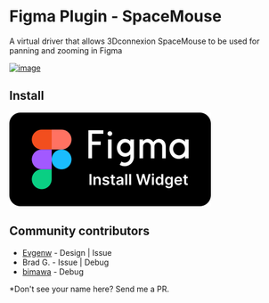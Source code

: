 # Figma Plugin - SpaceMouse

A virtual driver that allows 3Dconnexion SpaceMouse to be used for panning and zooming in Figma

[![image](../../media/figma/Banner.png)](https://www.figma.com/community/plugin/773058554383274587/3Dconnexion-SpaceMouse-Driver)

## Install

[![Install widget from Figma](../../media/figma/install-badge.svg)](https://www.figma.com/c/plugin/773058554383274587/3Dconnexion-SpaceMouse-Driver)

## Community contributors

- [Evgenw](https://github.com/Evgenw) - Design | Issue
- Brad G. - Issue | Debug
- [bimawa](https://github.com/bimawa) - Debug

\*Don't see your name here? Send me a PR.
